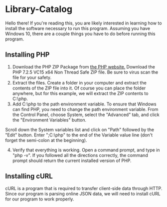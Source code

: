 # Library-Catalog
Hello there! If you're reading this, you are likely interested in learning how to install the software necessary to run this 
program. Assuming you have Windows 10, there are a couple things you have to do before running this program.

## Installing PHP
1. Download the PHP ZIP Package from [the PHP website.](https://windows.php.net/download) Download the PHP 7.2.5 VC15 x64 Non Thread Safe 
ZIP file. Be sure to virus scan the file for your safety.
2. Extract the files. Create a folder in your computer and extract the contents of the ZIP file into it. Of course
you can place the folder anywhere, but for this example, we will extract the ZIP contents to C:\php.
3. Add C:\php to the path environment variable. To ensure that Windows can find PHP, you need to change the path environment
variable. From the Control Panel, choose System, select the "Advanced" tab, and click the "Environment Variables" button.

Scroll down the System variables list and click on "Path" followed by the "Edit" button. Enter ";C:\php" to the end 
of the Variable value line (don't forget the semi-colon at the beginning).

4. Verify that everything is working. Open a command prompt, and type in "php -v". If you followed all the directions correctly, 
the command prompt should return the current installed version of PHP.

## Installing cURL
cURL is a program that is required to transfer client-side data through HTTP. Since our program is parsing online JSON data, we
will need to install cURL for our program to work properly.

